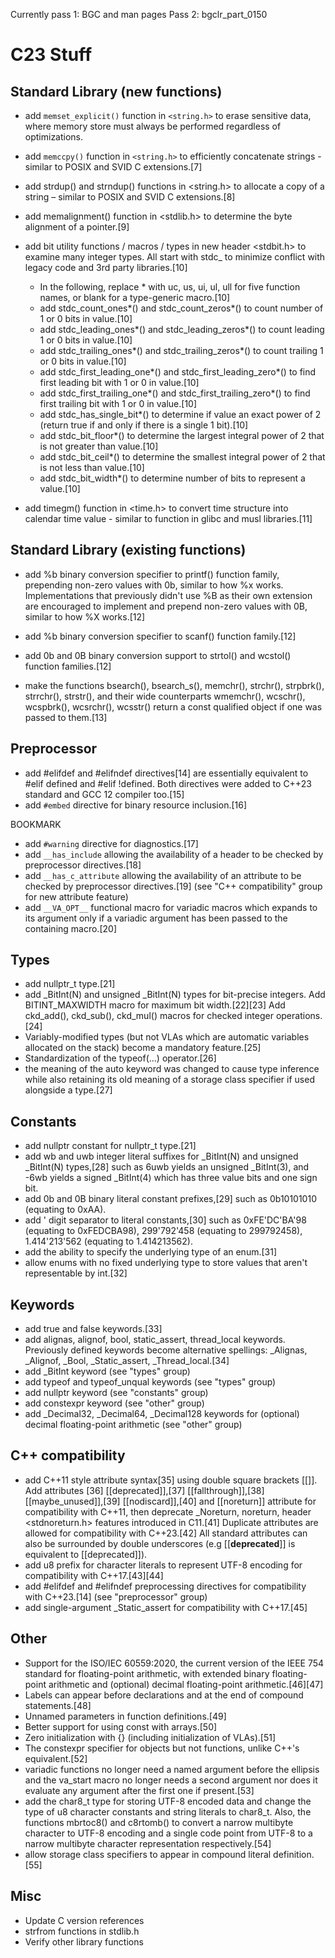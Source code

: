 Currently pass 1: BGC and man pages
Pass 2: bgclr_part_0150

# C23 Stuff

## Standard Library (new functions)

* add `memset_explicit()` function in `<string.h>` to erase sensitive
  data, where memory store must always be performed regardless of
  optimizations.

* add `memccpy()` function in `<string.h>` to efficiently concatenate
  strings - similar to POSIX and SVID C extensions.[7]

* add strdup() and strndup() functions in <string.h> to allocate a copy
  of a string – similar to POSIX and SVID C extensions.[8]

* add memalignment() function in <stdlib.h> to determine the byte
  alignment of a pointer.[9]

* add bit utility functions / macros / types in new header <stdbit.h> to
  examine many integer types. All start with stdc_ to minimize conflict
  with legacy code and 3rd party libraries.[10]
  * In the following, replace * with uc, us, ui, ul, ull for five
    function names, or blank for a type-generic macro.[10]
  * add stdc_count_ones*() and stdc_count_zeros*() to count number of 1
    or 0 bits in value.[10]
  * add stdc_leading_ones*() and stdc_leading_zeros*() to count leading
    1 or 0 bits in value.[10]
  * add stdc_trailing_ones*() and stdc_trailing_zeros*() to count
    trailing 1 or 0 bits in value.[10]
  * add stdc_first_leading_one*() and stdc_first_leading_zero*() to find
    first leading bit with 1 or 0 in value.[10]
  * add stdc_first_trailing_one*() and stdc_first_trailing_zero*() to
    find first trailing bit with 1 or 0 in value.[10]
  * add stdc_has_single_bit*() to determine if value an exact power of 2
    (return true if and only if there is a single 1 bit).[10]
  * add stdc_bit_floor*() to determine the largest integral power of 2
    that is not greater than value.[10]
  * add stdc_bit_ceil*() to determine the smallest integral power of 2
    that is not less than value.[10]
  * add stdc_bit_width*() to determine number of bits to represent a
    value.[10]

* add timegm() function in <time.h> to convert time structure into
  calendar time value - similar to function in glibc and musl
  libraries.[11]

## Standard Library (existing functions)

* add %b binary conversion specifier to printf() function family,
  prepending non-zero values with 0b, similar to how %x works.
  Implementations that previously didn't use %B as their own extension
  are encouraged to implement and prepend non-zero values with 0B,
  similar to how %X works.[12]

* add %b binary conversion specifier to scanf() function family.[12]

* add 0b and 0B binary conversion support to strtol() and wcstol()
  function families.[12]

* make the functions bsearch(), bsearch_s(), memchr(), strchr(),
  strpbrk(), strrchr(), strstr(), and their wide counterparts wmemchr(),
  wcschr(), wcspbrk(), wcsrchr(), wcsstr() return a const qualified
  object if one was passed to them.[13]

## Preprocessor

* add #elifdef and #elifndef directives[14] are essentially equivalent
  to #elif defined and #elif !defined. Both directives were added to
  C++23 standard and GCC 12 compiler too.[15]
* add `#embed` directive for binary resource inclusion.[16]

BOOKMARK

* add `#warning` directive for diagnostics.[17]
* add `__has_include` allowing the availability of a header to be checked
  by preprocessor directives.[18]
* add `__has_c_attribute` allowing the availability of an attribute to be
  checked by preprocessor directives.[19] (see "C++ compatibility" group
  for new attribute feature)
* add `__VA_OPT__` functional macro for variadic macros which expands to
  its argument only if a variadic argument has been passed to the
  containing macro.[20]

## Types

* add nullptr_t type.[21]
* add _BitInt(N) and unsigned _BitInt(N) types for bit-precise integers.
  Add BITINT_MAXWIDTH macro for maximum bit width.[22][23] Add
  ckd_add(), ckd_sub(), ckd_mul() macros for checked integer
  operations.[24]
* Variably-modified types (but not VLAs which are automatic variables
  allocated on the stack) become a mandatory feature.[25]
* Standardization of the typeof(...) operator.[26]
* the meaning of the auto keyword was changed to cause type inference
  while also retaining its old meaning of a storage class specifier if
  used alongside a type.[27]

## Constants

* add nullptr constant for nullptr_t type.[21]
* add wb and uwb integer literal suffixes for _BitInt(N) and unsigned
  _BitInt(N) types,[28] such as 6uwb yields an unsigned _BitInt(3), and
  -6wb yields a signed _BitInt(4) which has three value bits and one
  sign bit.
* add 0b and 0B binary literal constant prefixes,[29] such as 0b10101010
  (equating to 0xAA).
* add ' digit separator to literal constants,[30] such as 0xFE'DC'BA'98
  (equating to 0xFEDCBA98), 299'792'458 (equating to 299792458),
  1.414'213'562 (equating to 1.414213562).
* add the ability to specify the underlying type of an enum.[31]
* allow enums with no fixed underlying type to store values that aren't
  representable by int.[32]

## Keywords

* add true and false keywords.[33]
* add alignas, alignof, bool, static_assert, thread_local keywords.
  Previously defined keywords become alternative spellings: _Alignas,
  _Alignof, _Bool, _Static_assert, _Thread_local.[34]
* add _BitInt keyword (see "types" group)
* add typeof and typeof_unqual keywords (see "types" group)
* add nullptr keyword (see "constants" group)
* add constexpr keyword (see "other" group)
* add _Decimal32, _Decimal64, _Decimal128 keywords for (optional)
  decimal floating-point arithmetic (see "other" group)

## C++ compatibility

* add C++11 style attribute syntax[35] using double square brackets
  [[]]. Add attributes [36] [[deprecated]],[37] [[fallthrough]],[38]
  [[maybe_unused]],[39] [[nodiscard]],[40] and [[noreturn]] attribute
  for compatibility with C++11, then deprecate _Noreturn, noreturn,
  header <stdnoreturn.h> features introduced in C11.[41] Duplicate
  attributes are allowed for compatibility with C++23.[42] All standard
  attributes can also be surrounded by double underscores (e.g
  [[__deprecated__]] is equivalent to [[deprecated]]).
* add u8 prefix for character literals to represent UTF-8 encoding for
  compatibility with C++17.[43][44]
* add #elifdef and #elifndef preprocessing directives for compatibility
  with C++23.[14] (see "preprocessor" group)
* add single-argument _Static_assert for compatibility with C++17.[45]

## Other

* Support for the ISO/IEC 60559:2020, the current version of the IEEE
  754 standard for floating-point arithmetic, with extended binary
  floating-point arithmetic and (optional) decimal floating-point
  arithmetic.[46][47]
* Labels can appear before declarations and at the end of compound
  statements.[48]
* Unnamed parameters in function definitions.[49]
* Better support for using const with arrays.[50]
* Zero initialization with {} (including initialization of VLAs).[51]
* The constexpr specifier for objects but not functions, unlike C++'s
  equivalent.[52]
* variadic functions no longer need a named argument before the ellipsis
  and the va_start macro no longer needs a second argument nor does it
  evaluate any argument after the first one if present.[53]
* add the char8_t type for storing UTF-8 encoded data and change the
  type of u8 character constants and string literals to char8_t. Also,
  the functions mbrtoc8() and c8rtomb() to convert a narrow multibyte
  character to UTF-8 encoding and a single code point from UTF-8 to a
  narrow multibyte character representation respectively.[54]
* allow storage class specifiers to appear in compound literal
  definition.[55]

## Misc

* Update C version references
* strfrom functions in stdlib.h
* Verify other library functions
